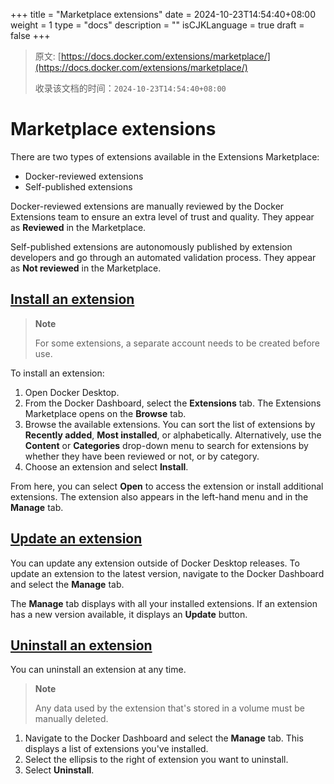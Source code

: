 +++
title = "Marketplace extensions"
date = 2024-10-23T14:54:40+08:00
weight = 1
type = "docs"
description = ""
isCJKLanguage = true
draft = false
+++

> 原文: [https://docs.docker.com/extensions/marketplace/](https://docs.docker.com/extensions/marketplace/)
>
> 收录该文档的时间：`2024-10-23T14:54:40+08:00`

# Marketplace extensions

There are two types of extensions available in the Extensions Marketplace:

- Docker-reviewed extensions
- Self-published extensions

Docker-reviewed extensions are manually reviewed by the Docker Extensions team to ensure an extra level of trust and quality. They appear as **Reviewed** in the Marketplace.

Self-published extensions are autonomously published by extension developers and go through an automated validation process. They appear as **Not reviewed** in the Marketplace.

## [Install an extension](https://docs.docker.com/extensions/marketplace/#install-an-extension)

> **Note**
>
> 
>
> For some extensions, a separate account needs to be created before use.

To install an extension:

1. Open Docker Desktop.
2. From the Docker Dashboard, select the **Extensions** tab. The Extensions Marketplace opens on the **Browse** tab.
3. Browse the available extensions. You can sort the list of extensions by **Recently added**, **Most installed**, or alphabetically. Alternatively, use the **Content** or **Categories** drop-down menu to search for extensions by whether they have been reviewed or not, or by category.
4. Choose an extension and select **Install**.

From here, you can select **Open** to access the extension or install additional extensions. The extension also appears in the left-hand menu and in the **Manage** tab.

## [Update an extension](https://docs.docker.com/extensions/marketplace/#update-an-extension)

You can update any extension outside of Docker Desktop releases. To update an extension to the latest version, navigate to the Docker Dashboard and select the **Manage** tab.

The **Manage** tab displays with all your installed extensions. If an extension has a new version available, it displays an **Update** button.

## [Uninstall an extension](https://docs.docker.com/extensions/marketplace/#uninstall-an-extension)

You can uninstall an extension at any time.

> **Note**
>
> 
>
> Any data used by the extension that's stored in a volume must be manually deleted.

1. Navigate to the Docker Dashboard and select the **Manage** tab. This displays a list of extensions you've installed.
2. Select the ellipsis to the right of extension you want to uninstall.
3. Select **Uninstall**.

